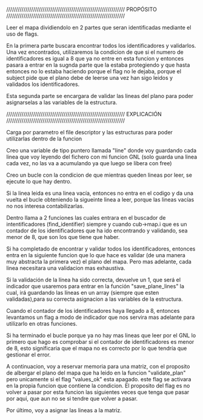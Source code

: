 //////////////////////////////////////////////////////////////
PROPÓSITO
//////////////////////////////////////////////////////////////

Leer el mapa dividiendolo en 2 partes que seran identificadas mediante el uso de flags.

En la primera parte buscara encontrar todos los identificadores y validarlos. Una vez encontrados, utilizaremos la condicion de que si el numero de identificadores es igual a 8 que ya no entre en esta funcion y entonces pasara a entrar en la sugnda parte que la estaba protegiendo y que hasta entonces no lo estaba haciendo porque el flag no le dejaba, porque el subject pide que el plano debe de leerse una vez han sigo leidos y validados los identificadores.

Esta segunda parte se encargara de validar las lineas del plano para poder asignarselas a las variables de la estructura.




//////////////////////////////////////////////////////////////
EXPLICACIÓN
//////////////////////////////////////////////////////////////

Carga por parametro el file descriptor y las estructuras para poder utilizarlas dentro de la funcion

Creo una variable de tipo puntero llamada "line" donde voy guardando cada linea que voy leyendo del fichero con mi funcion GNL (solo guarda una linea cada vez, no las va a acumulando ya que luego se libera con free)

Creo un bucle con la condicion de que mientras queden lineas por leer, se ejecute lo que hay dentro.

Si la linea leida es una linea vacía, entonces no entra en el codigo y da una vuelta el bucle obteniendo la sigueinte linea a leer, porque las lineas vacías no nos interesa contabilizarlas.

Dentro llama a 2 funciones las cuales entrara en el buscador de intentificadores (find_identifier) siempre y cuando cub->map.i que es un contador de los identificadores que ha ido encontrando y validando, sea menor de 8, que son los que tiene que haber.

Si ha completado de encontrar y validar todos los identificadores, entonces entra en la siguiente funcion que lo que hace es validar (de una manera muy abstracta la primera vez) el plano del mapa.
Pero mas adelante, cada linea necesitara una validacion mas exhaustiva.

Si la validación de la línea ha sido correcta, devuelve un 1, que será el indicador que usaremos para entrar en la función "save_plane_lines" la cual, irá guardando las líneas en un array (siempre que esten validadas),para su correcta asignacion a las variables de la estructura.

Cuando el contador de los identificadores haya llegado a 8, entonces levantamos un flag a modo de indicador que nos servira mas adelante para utilizarlo en otras funciones.

Si ha terminado el bucle porque ya no hay mas lineas que leer por el GNL lo primero que hago es comprobar si el contador de identificadores es menor de 8, esto significaria que el mapa no es correcto por lo que tendría que gestionar el error.

A continuacion, voy a reservar memoria para una matriz, con el proposito de albergar el plano del mapa que ha leido en la funcion "validate_plan" pero unicamente si el flag "values_ok" esta apagado. este flag se activara en la propia funcion que contiene la condicion. El proposito del flag es no volver a pasar por esta funcion las siguientes veces que tenga que pasar por aqui, que aun no se si tendre que volver a pasar.

Por último, voy a asignar las lineas a la matriz.
